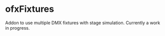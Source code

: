 ofxFixtures
=====================================

Addon to use multiple DMX fixtures with stage simulation. Currently a work in progress.
